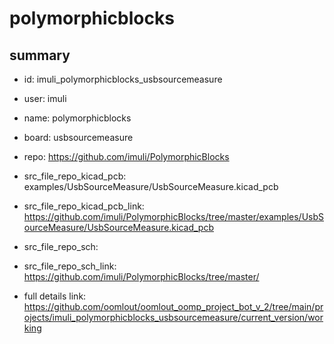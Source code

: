 # polymorphicblocks
 
## summary 
* id: imuli_polymorphicblocks_usbsourcemeasure
* user: imuli
* name: polymorphicblocks
* board: usbsourcemeasure
* repo: https://github.com/imuli/PolymorphicBlocks
* src_file_repo_kicad_pcb: examples/UsbSourceMeasure/UsbSourceMeasure.kicad_pcb
* src_file_repo_kicad_pcb_link: https://github.com/imuli/PolymorphicBlocks/tree/master/examples/UsbSourceMeasure/UsbSourceMeasure.kicad_pcb


* src_file_repo_sch: 
* src_file_repo_sch_link: https://github.com/imuli/PolymorphicBlocks/tree/master/
* full details link: https://github.com/oomlout/oomlout_oomp_project_bot_v_2/tree/main/projects/imuli_polymorphicblocks_usbsourcemeasure/current_version/working  







